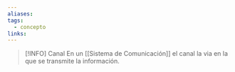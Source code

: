 ```yaml
---
aliases: 
tags:
  - concepto
links:
---
```

>[!INFO] Canal
>En un [[Sistema de Comunicación]] el canal la via en la que se transmite la información.
>
